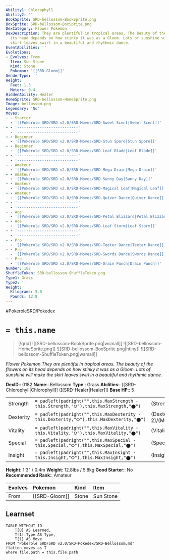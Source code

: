 ```yaml
---
Ability1: Chlorophyll
Ability2: ''
BookSprite: SRD-bellossom-BookSprite.png
BoxSprite: SRD-bellossom-BoxSprite.png
DexCategory: Flower Pokemon
DexDescription: They are plentiful in tropical areas. The beauty of the flowers on
  its head depends on how stinky it was as a Gloom. Lots of sunshine will make the
  skirt leaves swirl in a beautiful and rhythmic dance.
EventAbilities: ''
Evolutions:
- Evolves: From
  Item: Sun Stone
  Kind: Stone
  Pokemon: '[[SRD-Gloom]]'
GenderType: ''
Height:
  Feet: 1.3
  Meters: 0.4
HiddenAbility: Healer
HomeSprite: SRD-bellossom-HomeSprite.png
Image: bellossom.png
Legendary: 'No'
Moves:
- - Starter
  - '[[Pokerole SRD/SRD v2.0/SRD-Moves/SRD-Sweet Scent|Sweet Scent]]'
- - '---------------------------'
  - '---------------------------'
- - Beginner
  - '[[Pokerole SRD/SRD v2.0/SRD-Moves/SRD-Stun Spore|Stun Spore]]'
- - Beginner
  - '[[Pokerole SRD/SRD v2.0/SRD-Moves/SRD-Leaf Blade|Leaf Blade]]'
- - '---------------------------'
  - '---------------------------'
- - Amateur
  - '[[Pokerole SRD/SRD v2.0/SRD-Moves/SRD-Mega Drain|Mega Drain]]'
- - Amateur
  - '[[Pokerole SRD/SRD v2.0/SRD-Moves/SRD-Sunny Day|Sunny Day]]'
- - Amateur
  - '[[Pokerole SRD/SRD v2.0/SRD-Moves/SRD-Magical Leaf|Magical Leaf]]'
- - Amateur
  - '[[Pokerole SRD/SRD v2.0/SRD-Moves/SRD-Quiver Dance|Quiver Dance]]'
- - '---------------------------'
  - '---------------------------'
- - Ace
  - '[[Pokerole SRD/SRD v2.0/SRD-Moves/SRD-Petal Blizzard|Petal Blizzard]]'
- - Ace
  - '[[Pokerole SRD/SRD v2.0/SRD-Moves/SRD-Leaf Storm|Leaf Storm]]'
- - '---------------------------'
  - '---------------------------'
- - Pro
  - '[[Pokerole SRD/SRD v2.0/SRD-Moves/SRD-Teeter Dance|Teeter Dance]]'
- - Pro
  - '[[Pokerole SRD/SRD v2.0/SRD-Moves/SRD-Swords Dance|Swords Dance]]'
- - Pro
  - '[[Pokerole SRD/SRD v2.0/SRD-Moves/SRD-Drain Punch|Drain Punch]]'
Number: 182
ShuffleToken: SRD-bellossom-ShuffleToken.png
Type1: Grass
Type2: ''
Weight:
  Kilograms: 5.8
  Pounds: 12.8
---
```


#PokeroleSRD/Pokedex

# `= this.name`

> [!grid]
> ![[SRD-bellossom-BookSprite.png|wsmall]]
> ![[SRD-bellossom-HomeSprite.png]]
> ![[SRD-bellossom-BoxSprite.png|htiny]]
> ![[SRD-bellossom-ShuffleToken.png|wsmall]]


*Flower Pokemon*
*They are plentiful in tropical areas. The beauty of the flowers on its head depends on how stinky it was as a Gloom. Lots of sunshine will make the skirt leaves swirl in a beautiful and rhythmic dance.*

**DexID**:: 0182
**Name**:: Bellossom
**Type**:: Grass
**Abilities**:: [[SRD-Chlorophyll|Chlorophyll]] ([[SRD-Healer|Healer]])
**Base HP**:: 5

|           |                                                                                        |                                          |
| --------- | -------------------------------------------------------------------------------------- | ---------------------------------------- |
| Strength  | `= padleft(padright("",this.MaxStrength - this.Strength,"⭘"),this.MaxStrength,"⬤")`    | (Strength::2)/(MaxStrength::5)   |
| Dexterity | `= padleft(padright("",this.MaxDexterity - this.Dexterity,"⭘"),this.MaxDexterity,"⬤")` | (Dexterity:: 2)/(MaxDexterity::4) |
| Vitality  | `= padleft(padright("",this.MaxVitality - this.Vitality,"⭘"),this.MaxVitality,"⬤")`    | (Vitality::2)/(MaxVitality::5)   |
| Special   | `= padleft(padright("",this.MaxSpecial - this.Special,"⭘"),this.MaxSpecial,"⬤")`       | (Special::2)/(MaxSpecial::5)     |
| Insight   | `= padleft(padright("",this.MaxInsight - this.Insight,"⭘"),this.MaxInsight,"⬤")`       | (Insight::3)/(MaxInsight::6)     |

**Height**: 1'3" / 0.4m
**Weight**: 12.8lbs / 5.8kg
**Good Starter**:: No
**Recommended Rank**:: Amateur

| Evolves   | Pokemon       | Kind   | Item      |
|:----------|:--------------|:-------|:----------|
| From      | [[SRD-Gloom]] | Stone  | Sun Stone |

## Learnset

```dataview
TABLE WITHOUT ID
    T[0] AS Learned,
    T[1].Type AS Type,
    T[1] AS Move
FROM "Pokerole SRD/SRD v2.0/SRD-Pokedex/SRD-Bellossom.md"
flatten moves as T
where file.path = this.file.path
```

